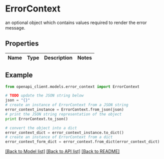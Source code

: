 # ErrorContext

an optional object which contains values required to render the error message.

## Properties

Name | Type | Description | Notes
------------ | ------------- | ------------- | -------------

## Example

```python
from openapi_client.models.error_context import ErrorContext

# TODO update the JSON string below
json = "{}"
# create an instance of ErrorContext from a JSON string
error_context_instance = ErrorContext.from_json(json)
# print the JSON string representation of the object
print ErrorContext.to_json()

# convert the object into a dict
error_context_dict = error_context_instance.to_dict()
# create an instance of ErrorContext from a dict
error_context_form_dict = error_context.from_dict(error_context_dict)
```
[[Back to Model list]](../README.md#documentation-for-models) [[Back to API list]](../README.md#documentation-for-api-endpoints) [[Back to README]](../README.md)


